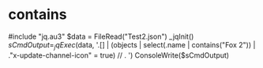 # contains
#include "jq.au3"  $data = FileRead("Test2.json")  _jqInit() $sCmdOutput = _jqExec($data, '.[] | (objects | select(.name | contains("Fox 2")) | ."x-update-channel-icon" = true) // . ')  ConsoleWrite($sCmdOutput)
